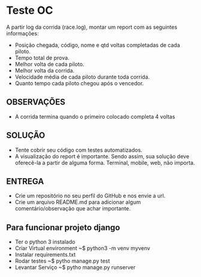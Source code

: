 # Teste OC

A partir log da corrida (race.log), montar um report com as seguintes informações:

* Posição chegada, código, nome e qtd voltas completadas de cada piloto.
* Tempo total de prova.
* Melhor volta de cada piloto.
* Melhor volta da corrida.
* Velocidade média de cada piloto durante toda corrida.
* Quanto tempo cada piloto chegou após o vencedor.


## OBSERVAÇÕES

* A corrida termina quando o primeiro colocado completa 4 voltas


## SOLUÇÃO

* Tente cobrir seu código com testes automatizados.
* A visualização do report é importante. Sendo assim, sua solução deve oferecê-la a partir de alguma forma. Terminal, mobile, web, não importa.


## ENTREGA

* Crie um repositório no seu perfil do GitHub e nos envie a url.
* Crie um arquivo README.md para adicionar algum comentário/observação que achar importante.



## Para funcionar projeto django
* Ter o python 3 instalado
* Criar Virtual environment ~$ python3 -m venv myvenv
* Instalar requirements.txt
* Rodar testes ~$ pytho manage.py test
* Levantar Serviço ~$ pytho manage.py runserver
